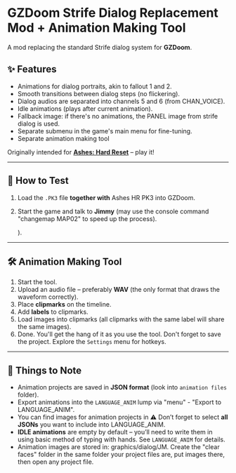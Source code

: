 # GZDoom Strife Dialog Replacement Mod + Animation Making Tool

A mod replacing the standard Strife dialog system for **GZDoom**.

## ✨ Features
- Animations for dialog portraits, akin to fallout 1 and 2. 
- Smooth transitions between dialog steps (no flickering).
- Dialog audios are separated into channels 5 and 6 (from CHAN_VOICE).
- Idle animations (plays after current animation).
- Fallback image: if there's no animations, the PANEL image from strife dialog is used.
- Separate submenu in the game's main menu for fine-tuning.
- Separate animation making tool  

Originally intended for [**Ashes: Hard Reset**](https://www.moddb.com/mods/ashes-2063) – play it!

---

## 🔹 How to Test
1. Load the `.PK3` file **together with** Ashes HR PK3 into GZDoom.  
2. Start the game and talk to **Jimmy** (may use the console command "changemap MAP02" to speed up the process).

   ).

---

## 🛠️ Animation Making Tool
1. Start the tool.  
2. Upload an audio file – preferably **WAV** (the only format that draws the waveform correctly).  
3. Place **clipmarks** on the timeline.  
4. Add **labels** to clipmarks.  
5. Load images into clipmarks (all clipmarks with the same label will share the same images).  
6. Done. You'll get the hang of it as you use the tool. Don't forget to save the project. Explore the `Settings` menu for hotkeys.  

---

## 📂 Things to Note
- Animation projects are saved in **JSON format** (look into `animation files` folder).  
- Export animations into the `LANGUAGE_ANIM` lump via "menu" - "Export to LANGUAGE_ANIM".
 - You can find images for animation projects in 
⚠️ Don’t forget to select **all JSONs** you want to include into LANGUAGE_ANIM.  
- **IDLE animations** are empty by default – you’ll need to write them in using basic method of typing with hands. See `LANGUAGE_ANIM` for details.
- Animation images are stored in: graphics/dialog/JM.
  Create the "clear faces" folder in the same folder your project files are, put images there, then open any project file.

